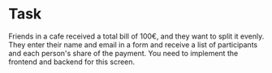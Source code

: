 # Task
Friends in a cafe received a total bill of 100€, and they want to split it evenly. They enter their name and email in a form and receive a list of participants and each person's share of the payment. You need to implement the frontend and backend for this screen.
